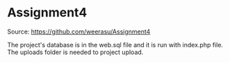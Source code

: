 # Assignment4
Source: https://github.com/weerasu/Assignment4

The project's database is in the web.sql file and it is run with index.php file. The uploads folder is needed to project upload.


